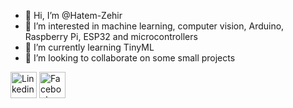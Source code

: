 - 👋 Hi, I’m @Hatem-Zehir
- 👀 I’m interested in machine learning, computer vision, Arduino, Raspberry Pi, ESP32 and microcontrollers
- 🌱 I’m currently learning TinyML
- 💞️ I’m looking to collaborate on some small projects

<a href="https://www.linkedin.com/in/hatem-zehir/"><img align="center" src="https://img.shields.io/badge/LinkedIn-0077B5?style=for-the-badge&logo=linkedin&logoColor=white" alt="Linkedin" style="width:42px;height:42px;"></a>
<a href="https://www.facebook.com/hatem.zehir/"><img align="center" src="https://img.shields.io/badge/Facebook-1877F2?style=for-the-badge&logo=facebook&logoColor=white" alt="Facebook" style="width:42px;height:42px;"></a>

<!---
Hatem-Zehir/Hatem-Zehir is a ✨ special ✨ repository because its `README.md` (this file) appears on your GitHub profile.
You can click the Preview link to take a look at your changes.
--->
